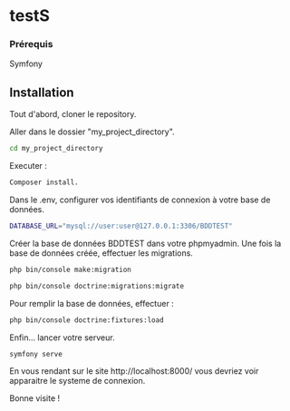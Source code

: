 # testS

### Prérequis
Symfony

## Installation
Tout d'abord, cloner le repository.

Aller dans le dossier "my_project_directory".
```sh
cd my_project_directory
```
Executer :
```sh
Composer install.
```
Dans le .env, configurer vos identifiants de connexion à votre base de données.
```sh
DATABASE_URL="mysql://user:user@127.0.0.1:3306/BDDTEST"
```
Créer la base de données BDDTEST dans votre phpmyadmin.
Une fois la base de données créée, effectuer les migrations.
```sh
php bin/console make:migration
```
```sh
php bin/console doctrine:migrations:migrate
```
Pour remplir la base de données, effectuer :
```sh
php bin/console doctrine:fixtures:load
```
Enfin... lancer votre serveur.
```sh
symfony serve
```
En vous rendant sur le site http://localhost:8000/ vous devriez voir apparaitre le systeme de connexion.

Bonne visite !
